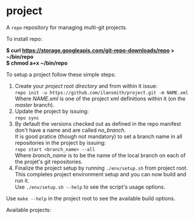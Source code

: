 # project

A `repo` repository for managing multi-git projects.

To install repo:

  **$ curl https://storage.googleapis.com/git-repo-downloads/repo > ~/bin/repo<br>
  $ chmod a+x ~/bin/repo**

To setup a project follow these simple steps:
 1. Create your *project root directory* and from within it issue:<br>
    `repo init -u https://github.com/ilansmith/project.git -m NAME.xml`<br>
    Where *NAME.xml* is one of the project xml definitions within it (on the *master* branch).
 2. Update the project by issuing:<br>
    `repo sync`
 3. By default the versions checked out as defined in the repo manifest don't have a name and are called *no_branch*.<br>
    It is good pratice (though not mandatory) to set a branch name in all repositories in the project by issuing:<br>
    `repo start <branch_name> --all`<br>
    Where *branch_name* is to be the name of the local branch on each of the projet's git repositories.
 4. Finalize the project setup by running `./env/setup.sh` from project root. This completes project environment setup and you can now build and run it.<br>
    Use `./env/setup.sh --help` to see the script's usage options.<br>

Use `make --help` in the project root to see the available build options.

Available projects:

